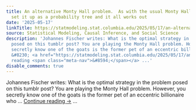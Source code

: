 ```yaml
---
title: An alternative Monty Hall problem.  As with the usual Monty Hall problem, just
  set it up as a probability tree and it all works out
date: '2025-05-17'
linkTitle: https://statmodeling.stat.columbia.edu/2025/05/17/an-alternative-monty-hall-problem-as-with-the-usual-monty-hall-problem-just-set-it-up-as-a-probability-tree-and-it-all-works-out/
source: Statistical Modeling, Causal Inference, and Social Science
description: 'Johannes Fischer writes: What is the optimal strategy in the problem
  posed on this tumblr post? You are playing the Monty Hall problem. However, you
  secretly know one of the goats is the former pet of an eccentric billionaire who
  &#8230; <a href="https://statmodeling.stat.columbia.edu/2025/05/17/an-alternative-monty-hall-problem-as-with-the-usual-monty-hall-problem-just-set-it-up-as-a-probability-tree-and-it-all-works-out/">Continue
  reading <span class="meta-nav">&#8594;</span></a> ...'
disable_comments: true
---
```

Johannes Fischer writes: What is the optimal strategy in the problem posed on this tumblr post? You are playing the Monty Hall problem. However, you secretly know one of the goats is the former pet of an eccentric billionaire who &#8230; <a href="https://statmodeling.stat.columbia.edu/2025/05/17/an-alternative-monty-hall-problem-as-with-the-usual-monty-hall-problem-just-set-it-up-as-a-probability-tree-and-it-all-works-out/">Continue reading <span class="meta-nav">&#8594;</span></a> ...